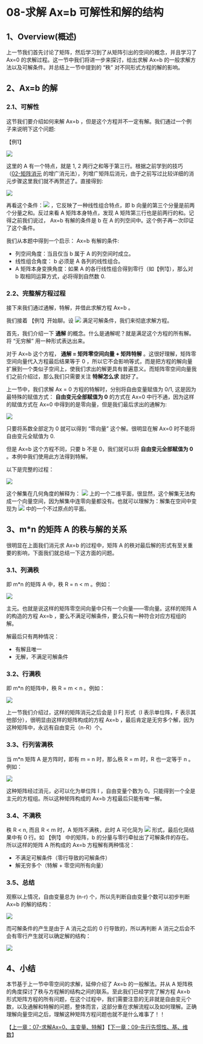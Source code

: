 # 08-求解 Ax=b 可解性和解的结构

## 1、Overview(概述)

上一节我们首先讨论了矩阵，然后学习到了从矩阵引出的空间的概念，并且学习了 Ax=0 的求解过程。这一节中我们将进一步来探讨，给出求解 Ax=b 的一般求解方法以及可解条件。并总结上一节中提到的 “秩” 对不同形式方程的解的影响。

## 2、Ax=b 的解

### 2.1、可解性

这节我们要介绍如何来解 Ax=b ，但是这个方程并不一定有解。我们通过一个例子来说明下这个问题: 

【例1】

![](../images/08/LA_8_1.png)

这里的 A 有一个特点，就是 1, 2 两行之和等于第三行。根据之前学到的技巧（[02-矩阵消元](https://github.com/apachecn/math/blob/master/02-%E7%9F%A9%E9%98%B5%E6%B6%88%E5%85%83/02-%E7%9F%A9%E9%98%B5%E6%B6%88%E5%85%83.md) 的增广消元法），列增广矩阵后消元，由于之前写过比较详细的消元步骤这里我们就不再赘述了。直接得到: 

![](../images/08/LA_8_2.jpg)

再看这个条件：![](../images/08/LA_8_3.png) ，它反映了一种线性组合特点，即 b 向量的第三个分量是前两个分量之和。反过来看 A 矩阵本身特点，发现 A 矩阵第三行也是前两行的和。记得之前我们说过， Ax=b 有解的条件是 b 在 A 的列空间中。这个例子再一次印证了这个条件。

我们从本题中得到一个启示： Ax=b 有解的条件: 
* 列空间角度：当且仅当 b 属于 A 的列空间时成立。
* 线性组合角度： b 必须是 A 各列的线性组合。
* A 矩阵本身变换角度：如果 A 的各行线性组合得到零行（如【例1】），那么对 b 取相同运算方式，必将得到自然数 0.

### 2.2、完整解方程过程

接下来我们通过通解，特解，并借此求解方程 Ax=b 。

我们接着 【例1】开始聊。设 ![](../images/08/LA_8_4.png) 满足可解条件，我们来彻底求解方程。

首先，我们介绍一下 **通解** 的概念。什么是通解呢？就是满足这个方程的所有解。将 “无穷解” 用一种形式表达出来。

对于 Ax=b 这个方程， **通解 = 矩阵零空间向量 + 矩阵特解** 。这很好理解，矩阵零空间向量代入方程最后结果等于 0 ，所以它不会影响等式，而是把方程的解向量扩展到一个类似子空间上，使我们求出的解更具有普遍意义。而矩阵零空间向量我们之前介绍过，那么我们只需要关注 **特解怎么求** 就好了。

上一节中，我们求解 Ax = 0 方程的特解时，分别将自由变量赋值为 0/1, 这是因为最特殊的赋值方式： **自由变元全部赋值为 0** 的方式在 Ax=0 中行不通，因为这样的赋值方式在 Ax=0 中得到的是零向量，但是我们最后求出的通解为: 

![](../images/08/LA_8_5.png)

只要将系数全部定为 0 就可以得到 “零向量” 这个解。很明显在解 Ax=0 时不能将自由变元全赋值为 0.

但是 Ax=b 这个方程不同，只要 b 不是 0，我们就可以将 **自由变元全部赋值为 0** 。本例中我们使用此方法得到特解。

以下是完整的过程：

![](../images/08/LA_8_6.jpg)

这个解集在几何角度的解释为： ![](../images/08/LA_8_7.png) 上的一个二维平面，很显然，这个解集无法构成一个向量空间，因为解集中连零向量都没有。也就可以理解为：解集在空间中变现为 ![](../images/08/LA_8_7.png) 中的一个不过原点的平面。


## 3、m*n 的矩阵 A 的秩与解的关系

很明显在上面我们消元求 Ax=b 的过程中，矩阵 A 的秩对最后解的形式有至关重要的影响，下面我们就总结一下这方面的问题。

### 3.1、列满秩

即 m*n 的矩阵 A 中，秩 R = n < m 。例如：

![](../images/08/LA_8_8.jpg)

主元。也就是说这样的矩阵零空间向量中只有一个向量——零向量。这样的矩阵 A 的构造的方程 Ax=b ，要么不满足可解条件，要么只有一种符合对应方程组的解。

解最后只有两种情况：

* 有解且唯一
* 无解，不满足可解条件

### 3.2、行满秩

即 m*n 的矩阵中，秩 R = m < n 。例如：

![](../images/08/LA_8_9.png)

上一节我们介绍过，这样的矩阵消元之后会是 [I F] 形式（I 表示单位阵，F 表示其他部分），很明显由这样的矩阵构成的方程 Ax=b ，最后肯定是无穷多个解，因为这种矩阵中，永远有自由变元（n-R）个。

### 3.3、行列皆满秩

当 m*n 矩阵 A 是方阵时，即有 m = n 时，那么秩 R = m 时，R 也一定等于 n 。例如：

![](../images/08/LA_8_10.png)

这种矩阵经过消元，必可以化为单位阵 I ，自由变量个数为 0。只能得到一个全是主元的方程组。所以这种矩阵构成的 Ax=b 方程最后只能有唯一解。

### 3.4、不满秩

秩 R < n, 而且 R < m 时，A 矩阵不满秩，此时 A 可化简为 ![](../images/08/LA_8_11.png) 形式，最后化简结果中有 0 行。如 【例1】 中的矩阵，b 的分量与零行牵扯出了可解条件的存在。所以这样的矩阵 A 所构成的 Ax=b 方程解有两种情况：

* 不满足可解条件（零行导致的可解条件）
* 解无穷多个（特解 + 零空间所有向量）

### 3.5、总结

观察以上情况，自由变量总为 (n-r) 个，所以先判断自由变量个数可以初步判断 Ax=b 的解的结构：

![](../images/08/LA_8_12.png)

而可解条件的产生是由于 A 消元之后的 0 行导致的，所以再判断 A 消元之后会不会有零行产生就可以确定解的结构：

![](../images/08/LA_8_13.png)

## 4、小结

本节基于上一节中零空间的求解，延伸介绍了 Ax=b 的一般解法。并从 A 矩阵秩的角度探讨了秩与方程解的结构之间的联系。至此我们已经学完了解方程 Ax=b 形式矩阵方程的所有问题，在这个过程中，我们需要注意的无非就是自由变元个数，以及通解和特解的问题，整体而言，这部分重在求解流程以及如何理解。正确理解向量空间之后，理解这种矩阵方程问题也就不是什么难事了！！

【[上一章：07-求解Ax=0、主变量、特解](../07-求解Ax=0-主变量-特解/07-求解Ax=0-主变量-特解.md)】【[下一章：09-先行先惯性、基、维数](../09-线性相关性-基-维数/09-线性相关性-基-维数.md)】
